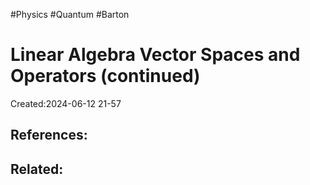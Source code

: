#Physics #Quantum #Barton 
# Linear Algebra Vector Spaces and Operators (continued)
Created:2024-06-12 21-57


## References:

## Related:



